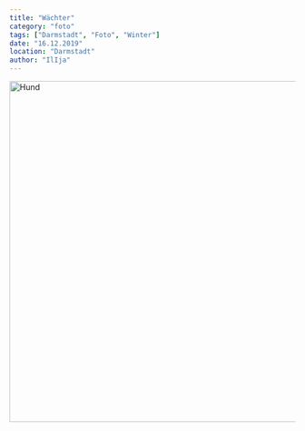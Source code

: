 ```yaml
---
title: "Wächter"
category: "foto"
tags: ["Darmstadt", "Foto", "Winter"]
date: "16.12.2019"
location: "Darmstadt"
author: "IlIja"
---
```


<img src="https://lh3.googleusercontent.com/Hxw7VAFbi61uGLOU1unloYSJpdOQ5B1UnlyUHDIOaTjnwMVB8F-5ud5Hju-MN3tJ93KzMQ4VtTXR6_buf8FzJrMz6O0hrovc3nD2jhiy2ghyVOVaXCyHHWJACYB7MZBmriNcBdL4uQ=w2400"
 alt="Hund" title="Wächter" width="600px" height="auto" />
